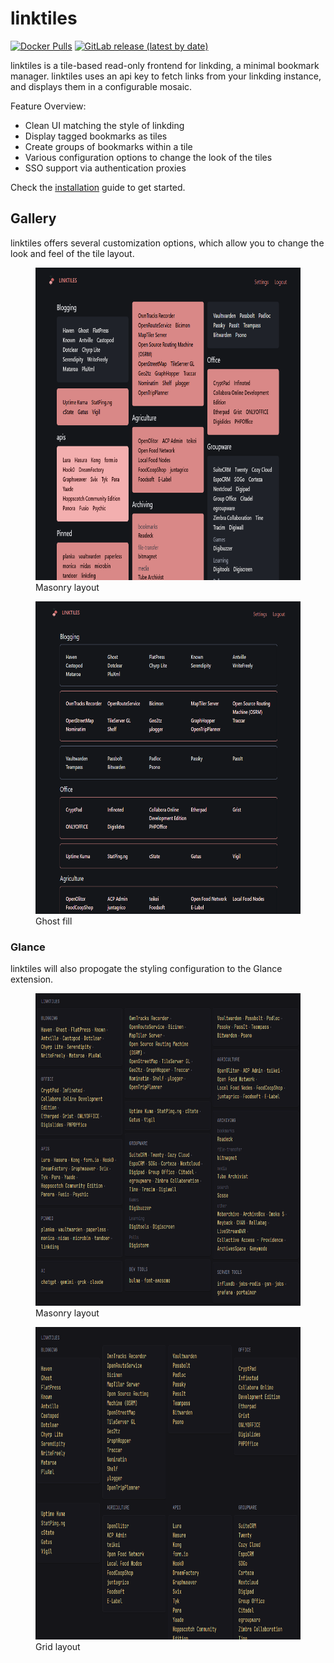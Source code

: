 # linktiles 

[![Docker Pulls](https://img.shields.io/docker/pulls/haumea/linktiles)](https://hub.docker.com/r/haumea/linktiles/)
[![GitLab release (latest by date)](https://img.shields.io/gitlab/v/release/haondt/linktiles)](https://gitlab.com/haondt/linktiles/-/releases/permalink/latest)

linktiles is a tile-based read-only frontend for linkding, a minimal bookmark manager. linktiles uses an api key to fetch links from your linkding instance, and displays them in a configurable mosaic.

Feature Overview:

- Clean UI matching the style of linkding
- Display tagged bookmarks as tiles
- Create groups of bookmarks within a tile
- Various configuration options to change the look of the tiles
- SSO support via authentication proxies

Check the [installation](./installation.md) guide to get started.

## Gallery

linktiles offers several customization options, which allow you to change the look and feel of the tile layout.

<figure markdown="span">
  <img style="height:500px;" src="./assets/linktiles_1.png"/>
  <figcaption>Masonry layout</figcaption>
</figure>
<figure markdown="span">
  <img style="height:500px;" src="./assets/linktiles_2.png"/>
  <figcaption>Ghost fill</figcaption>
</figure>


### Glance

linktiles will also propogate the styling configuration to the Glance extension.

<figure markdown="span">
  <img style="height:500px;" src="./assets/glance_1.png"/>
  <figcaption>Masonry layout</figcaption>
</figure>
<figure markdown="span">
  <img style="height:500px;" src="./assets/glance_2.png"/>
  <figcaption>Grid layout</figcaption>
</figure>


